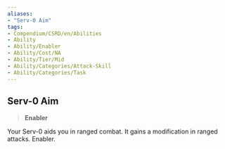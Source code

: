 ```yaml
---
aliases:
- "Serv-0 Aim"
tags:
- Compendium/CSRD/en/Abilities
- Ability
- Ability/Enabler
- Ability/Cost/NA
- Ability/Tier/Mid
- Ability/Categories/Attack-Skill
- Ability/Categories/Task
---
```


  
## Serv-0 Aim  
>**Enabler**
  
Your Serv-0 aids you in ranged combat. It gains a modification in ranged attacks. Enabler.